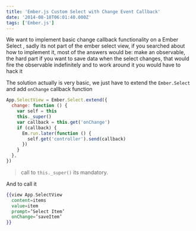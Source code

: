 ```yaml
---
title: 'Ember.js Custom Select with Change Event Callback'
date: '2014-08-18T06:01:40.000Z'
tags: ['Ember.js']
---
```


We want to implement basic change callback functionality on a Ember Select , sadly its not part of the ember select view, if you searched about how to implement it, most of the answers would be: make an observable, the hard part if you want to save data when the select changes, that would fire the observable indefinitely and to work around it you would have to hack it

The solution actually is very basic, we just have to extend the `Ember.Select` and add `onChange` callback function

```javascript
App.SelectView = Ember.Select.extend({
  change: function () {
    var self = this
    this._super()
    var callback = this.get('onChange')
    if (callback) {
      Em.run.later(function () {
        self.get('controller').send(callback)
      })
    }
  },
})
```

> call to `this._super()` its mandatory.

And to call it

```hbs
{{view App.SelectView
  content=items
  value=item
  prompt=’Select Item’
  onChange=’saveItem’
}}
```
